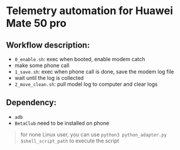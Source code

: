 # Telemetry automation for Huawei Mate 50 pro

## Workflow description:

- `0_enable.sh`: exec when booted, enable modem catch
- make some phone call
- `1_save.sh`: exec when phone call is done, save the modem log file
- wait until the log is collected
- `2_move_clean.sh`: pull model log to computer and clear logs

## Dependency:

- `adb`
- `BetaClub` need to be installed on phone

> for none Linux user, you can use `python3 python_adapter.py $shell_script_path` to execute the script

